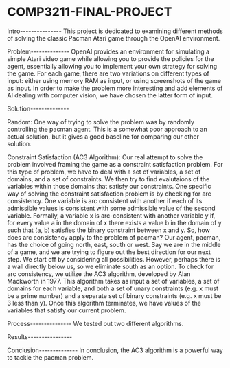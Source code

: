 # COMP3211-FINAL-PROJECT


Intro---------------
	This project is dedicated to examining different methods of solving the classic 
Pacman Atari game through the OpenAI environment.



Problem--------------
	OpenAI provides an environment for simulating a simple Atari video game while
allowing you to provide the policies for the agent, essentially allowing you
to implement your own strategy for solving the game. For each game, there are two
variations on different types of input: either using memory RAM as input, or using
screenshots of the game as input. In order to make the problem more interesting and
add elements of AI dealing with computer vision, we have chosen the latter form of input.




Solution--------------

Random:
One way of trying to solve the problem was by randomly controlling the pacman agent. This
is a somewhat poor approach to an actual solution, but it gives a good baseline for comparing
our other solution.


Constraint Satisfaction (AC3 Algorithm):
	Our real attempt to solve the problem involved framing the game as a constraint satisfaction problem.
For this type of problem, we have to deal with a set of variables, a set of domains, and a set of 
constraints. We then try to find evalutaions of the variables within those domains that satisfy our 
constraints.
	One specific way of solving the constraint satisfaction problem is by checking for arc consistency.
One variable is arc consistent with another if each of its admissible values is consistent with some admissible 
value of the second variable. Formally, a variable x is arc-consistent with another variable y if, for every 
value a in the domain of x there exists a value b in the domain of y such that (a, b)  satisfies the binary 
constraint between x and y.
	So, how does arc consistency apply to the problem of pacman? Our agent, pacman, has the choice of going
north, east, south or west. Say we are in the middle of a game, and we are trying to figure out the best direction
for our next step. We start off by considering all possibilities. However, perhaps there is a wall directly below
us, so we eliminate south as an option.
	To check for arc consistency, we utilize the AC3 algorithm, developed by Alan Mackworth in 1977. This
algorithm takes as input a set of variables, a set of domains for each variable, and both a set of unary
constraints (e.g. x must be a prime number) and a separate set of binary constraints (e.g. x must be 3 
less than y).
	Once this algorithm terminates, we have values of the variables that satisfy our current problem. 

Process---------------
	We tested out two different algorithms.




Results----------------
	



Conclusion--------------
	In conclusion, the AC3 algorithm is a powerful way to tackle the pacman problem.

